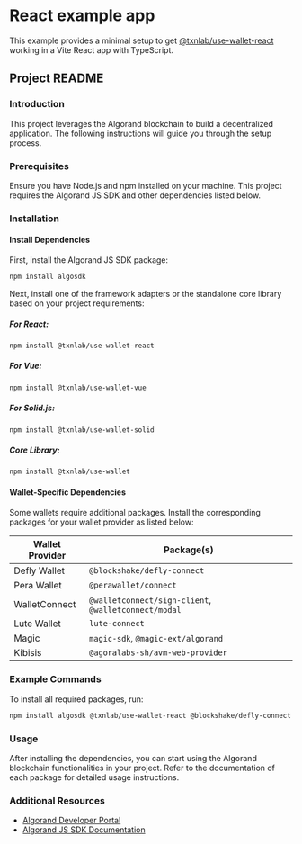 # React example app

This example provides a minimal setup to get [@txnlab/use-wallet-react](https://github.com/TxnLab/use-wallet/tree/v3/packages/use-wallet-react) working in a Vite React app with TypeScript.

## Project README

### Introduction
This project leverages the Algorand blockchain to build a decentralized application. The following instructions will guide you through the setup process.

### Prerequisites
Ensure you have Node.js and npm installed on your machine. This project requires the Algorand JS SDK and other dependencies listed below.

### Installation

#### Install Dependencies
First, install the Algorand JS SDK package:

```sh
npm install algosdk
```

Next, install one of the framework adapters or the standalone core library based on your project requirements:

##### For React:
```sh
npm install @txnlab/use-wallet-react
```

##### For Vue:
```sh
npm install @txnlab/use-wallet-vue
```

##### For Solid.js:
```sh
npm install @txnlab/use-wallet-solid
```

##### Core Library:
```sh
npm install @txnlab/use-wallet
```

#### Wallet-Specific Dependencies
Some wallets require additional packages. Install the corresponding packages for your wallet provider as listed below:

| Wallet Provider   | Package(s)                                             |
|-------------------|--------------------------------------------------------|
| Defly Wallet      | `@blockshake/defly-connect`                            |
| Pera Wallet       | `@perawallet/connect`                                  |
| WalletConnect     | `@walletconnect/sign-client`, `@walletconnect/modal`   |
| Lute Wallet       | `lute-connect`                                         |
| Magic             | `magic-sdk`, `@magic-ext/algorand`                     |
| Kibisis           | `@agoralabs-sh/avm-web-provider`                       |

### Example Commands
To install all required packages, run:

```sh
npm install algosdk @txnlab/use-wallet-react @blockshake/defly-connect @perawallet/connect @walletconnect/sign-client @walletconnect/modal lute-connect magic-sdk @magic-ext/algorand @agoralabs-sh/avm-web-provider
```

### Usage
After installing the dependencies, you can start using the Algorand blockchain functionalities in your project. Refer to the documentation of each package for detailed usage instructions.

### Additional Resources
- [Algorand Developer Portal](https://developer.algorand.org/)
- [Algorand JS SDK Documentation](https://github.com/algorand/js-algorand-sdk)


